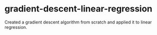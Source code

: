 # gradient-descent-linear-regression
Created a gradient descent algorithm from scratch and applied it to linear regression.
